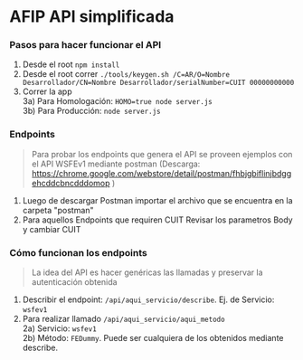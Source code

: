 
# AFIP API simplificada  

### Pasos para hacer funcionar el API  
1) Desde el root ```npm install```  
2) Desde el root correr ```./tools/keygen.sh /C=AR/O=Nombre Desarrollador/CN=Nombre Desarrollador/serialNumber=CUIT 00000000000```  
3) Correr la app  
3a) Para Homologación: ```HOMO=true node server.js```  
3b) Para Producción: ```node server.js```    


### Endpoints  
> Para probar los endpoints que genera el API se proveen ejemplos con el API WSFEv1 mediante postman (Descarga: https://chrome.google.com/webstore/detail/postman/fhbjgbiflinjbdggehcddcbncdddomop )  
  
1) Luego de descargar Postman importar el archivo que se encuentra en la carpeta "postman"  
1) Para aquellos Endpoints que requiren CUIT Revisar los parametros Body y cambiar CUIT  


### Cómo funcionan los endpoints  
> La idea del API es hacer genéricas las llamadas y preservar la autenticación obtenida  

1) Describir el endpoint: ```/api/aqui_servicio/describe```. Ej. de Servicio: ```wsfev1```  
2) Para realizar llamado ```/api/aqui_servicio/aqui_metodo```  
2a) Servicio: ```wsfev1```  
2b) Método: ```FEDummy```. Puede ser cualquiera de los obtenidos mediante describe.
